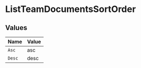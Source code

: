 # ListTeamDocumentsSortOrder


## Values

| Name   | Value  |
| ------ | ------ |
| `Asc`  | asc    |
| `Desc` | desc   |